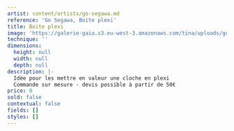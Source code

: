 ```yaml
---
artist: content/artists/go-segawa.md
reference: 'Go Segawa, Boite plexi'
title: Boite plexi
image: 'https://galerie-gaia.s3.eu-west-3.amazonaws.com/tina/uploads/go-segawa/5-volumes-empilees.jpg'
technique: ''
dimensions:
  height: null
  width: null
  depth: null
description: |-
  Idée pour les mettre en valeur une cloche en plexi  
  Commande sur mesure - devis possible à partir de 50€
price: 0
sold: false
contextual: false
fields: []
styles: []
---
```


